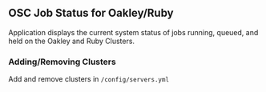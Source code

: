 ## OSC Job Status for Oakley/Ruby

Application displays the current system status of jobs running, queued, and held on the Oakley and Ruby Clusters.

### Adding/Removing Clusters

Add and remove clusters in `/config/servers.yml`